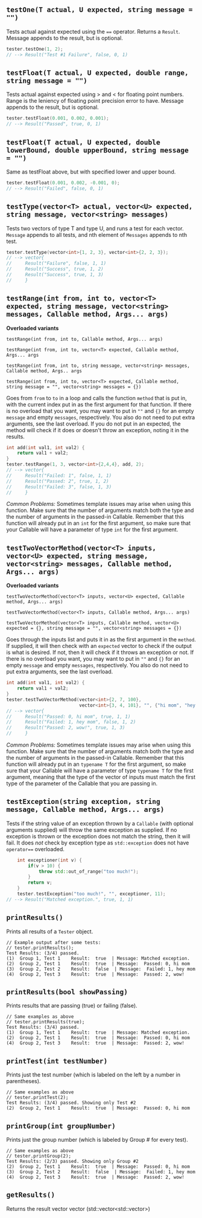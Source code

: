 ## `testOne(T actual, U expected, string message = "")`
Tests actual against expected using the `==` operator. Returns a `Result`.
Message appends to the result, but is optional.
```c++
tester.testOne(1, 2);
// --> Result("Test #1 Failure", false, 0, 1)
```

## `testFloat(T actual, U expected, double range, string message = "")`
Tests actual against expected using > and < for floating point numbers. Range is the leniency of floating
point precision error to have. Message appends to the result, but is optional.
```c++
tester.testFloat(0.001, 0.002, 0.001);
// --> Result("Passed", true, 0, 1)
```

## `testFloat(T actual, U expected, double lowerBound, double upperBound, string message = "")`
Same as testFloat above, but with specified lower and upper bound. 
```c++
tester.testFloat(0.001, 0.002, -0.001, 0);
// --> Result("Failed", false, 0, 1)
```

## `testType(vector<T> actual, vector<U> expected, string message, vector<string> messages)`
Tests two vectors of type T and type U, and runs a test for each vector. `Message` appends to all tests, and nth element
of `Messages` appends to nth test.
```c++
tester.testType(vector<int>{1, 2, 3}, vector<int>{2, 2, 3});
// --> vector{
//     Result("Failure", false, 1, 1)
//     Result("Success", true, 1, 2)
//     Result("Success", true, 1, 3)
//     }
```

## `testRange(int from, int to, vector<T> expected, string message, vector<string> messages, Callable method, Args... args)`
**Overloaded variants**

`testRange(int from, int to, Callable method, Args... args)`

`testRange(int from, int to, vector<T> expected, Callable method, Args... args`

`testRange(int from, int to, string message, vector<string> messages, Callable method, Args.. args`

`testRange(int from, int to, vector<T> expected, Callable method, string message = "", vector<string> messages = {})`

Goes from `from` to `to` in a loop and calls the function `method` that is put in, with the current index put in as the 
first argument for that function. If there is no overload that you want, you may want to put in `""` and `{}` for an empty
`message` and empty `messages`, respectively. You also do not need to put extra arguments, see the last overload. If you do not put in an expected,
the method will check if it does or doesn't throw an exception, noting it in the results. 
```c++
int add(int val1, int val2) {
    return val1 + val2;
}
tester.testRange(1, 3, vector<int>{2,4,4}, add, 2);
// --> vector{
//     Result("Failed: 1", false, 1, 1)
//     Result("Passed: 2", true, 1, 2)
//     Result("Failed: 3", false, 1, 3)
//     }
```
*Common Problems:* Sometimes template issues may arise when using this function. Make sure that the number of arguments match both the type
and the number of arguments in the passed-in Callable. Remember that this function will already put in an `int` for the first argument, so 
make sure that your Callable will have a parameter of type `int` for the first argument.

## `testTwoVectorMethod(vector<T> inputs, vector<U> expected, string message, vector<string> messages, Callable method, Args... args)`
**Overloaded variants**

`testTwoVectorMethod(vector<T> inputs, vector<U> expected, Callable method, Args... args)`

`testTwoVectorMethod(vector<T> inputs, Callable method, Args... args)`

`testTwoVectorMethod(vector<T> inputs, Callable method, vector<U> expected = {}, string message = "", vector<string> messages = {})`

Goes through the inputs list and puts it in as the first argument in the `method`. If supplied, it will then check with an `expected` vector to
check if the output is what is desired. If not, then it will check if it throws an exception or not. If there is no overload you want, you may
want to put in `""` and `{}` for an empty `message` and empty `messages`, respectively. You also do not need to put extra arguments, see the last
overload. 
```c++
int add(int val1, int val2) {
    return val1 + val2;
}
tester.testTwoVectorMethod(vector<int>{2, 7, 100}, 
                           vector<int>{3, 4, 101}, "", {"hi mom", "hey mom", "wow!"}, add, 1);
// --> vector{
//     Result("Passed: 0, hi mom", true, 1, 1)
//     Result("Failed: 1, hey mom", false, 1, 2)
//     Result("Passed: 2, wow!", true, 1, 3)
//     }
```
*Common Problems:* Sometimes template issues may arise when using this function. Make sure that the number of arguments match both the type
and the number of arguments in the passed-in Callable. Remember that this function will already put in an `typename T` for the first argument, so
make sure that your Callable will have a parameter of type `typename T` for the first argument, meaning that the type of the vector of inputs
must match the first type of the parameter of the Callable that you are passing in.

## `testException(string exception, string message, Callable method, Args... args)`
Tests if the string value of an exception thrown by a `Callable` (with optional arguments supplied) will throw the same exception as supplied.
If no exception is thrown or the exception does not match the string, then it will fail. It does *not* check by exception type as `std::exception`
does not have `operator==` overloaded. 
```c++
    int exceptioner(int v) {
        if(v > 10) {
            throw std::out_of_range("too much!");
        }
        return v;
    }
    tester.testException("too much!", "", exceptioner, 11);
// --> Result("Matched exception.", true, 1, 1)
```

## `printResults()`
Prints all results of a `Tester` object.
```shell
// Example output after some tests:
// tester.printResults();
Test Results: (3/4) passed.
(1)  Group 1, Test 1    Result:  true  | Message: Matched exception.
(2)  Group 2, Test 1    Result:  true  | Message:  Passed: 0, hi mom
(3)  Group 2, Test 2    Result:  false  | Message:  Failed: 1, hey mom
(4)  Group 2, Test 3    Result:  true  | Message:  Passed: 2, wow!
```

## `printResults(bool showPassing)`
Prints results that are passing (true) or failing (false).
```shell
// Same examples as above
// tester.printResults(true);
Test Results: (3/4) passed.                                           
(1)  Group 1, Test 1    Result:  true  | Message: Matched exception.  
(2)  Group 2, Test 1    Result:  true  | Message:  Passed: 0, hi mom  
(4)  Group 2, Test 3    Result:  true  | Message:  Passed: 2, wow!    
```

## `printTest(int testNumber)`
Prints just the test number (which is labeled on the left by a number in parentheses).
```shell
// Same examples as above
// tester.printTest(2);
Test Results: (3/4) passed. Showing only Test #2                             
(2)  Group 2, Test 1    Result:  true  | Message:  Passed: 0, hi mom  
```

## `printGroup(int groupNumber)`
Prints just the group number (which is labeled by Group # for every test).
```shell
// Same examples as above
// tester.printGroup(2);
Test Results: (2/3) passed. Showing only Group #2                            
(2)  Group 2, Test 1    Result:  true  | Message:  Passed: 0, hi mom  
(3)  Group 2, Test 2    Result:  false  | Message:  Failed: 1, hey mom
(4)  Group 2, Test 3    Result:  true  | Message:  Passed: 2, wow!    
```

## `getResults()`
Returns the result vector vector (std::vector<std::vector<Result>>)